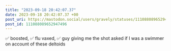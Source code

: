 ```yaml
---
title: "2023-09-18 20:42:07.37"
date: 2023-09-18 20:42:07.37 +00
post_uri: https://mastodon.social/users/gravely/statuses/111088089652947496
post_id: 111088089652947496
---
```

✅ boosted, ✅ flu vaxed, ✅ guy giving me the shot asked if I was a swimmer on account of these deltoids



